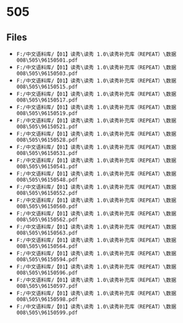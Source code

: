 # 505

## Files

- `F:/中文语料库/【01】读秀\读秀 1.0\读秀补充库（REPEAT）\数据008\505\96150501.pdf`
- `F:/中文语料库/【01】读秀\读秀 1.0\读秀补充库（REPEAT）\数据008\505\96150503.pdf`
- `F:/中文语料库/【01】读秀\读秀 1.0\读秀补充库（REPEAT）\数据008\505\96150515.pdf`
- `F:/中文语料库/【01】读秀\读秀 1.0\读秀补充库（REPEAT）\数据008\505\96150517.pdf`
- `F:/中文语料库/【01】读秀\读秀 1.0\读秀补充库（REPEAT）\数据008\505\96150519.pdf`
- `F:/中文语料库/【01】读秀\读秀 1.0\读秀补充库（REPEAT）\数据008\505\96150521.pdf`
- `F:/中文语料库/【01】读秀\读秀 1.0\读秀补充库（REPEAT）\数据008\505\96150528.pdf`
- `F:/中文语料库/【01】读秀\读秀 1.0\读秀补充库（REPEAT）\数据008\505\96150531.pdf`
- `F:/中文语料库/【01】读秀\读秀 1.0\读秀补充库（REPEAT）\数据008\505\96150541.pdf`
- `F:/中文语料库/【01】读秀\读秀 1.0\读秀补充库（REPEAT）\数据008\505\96150548.pdf`
- `F:/中文语料库/【01】读秀\读秀 1.0\读秀补充库（REPEAT）\数据008\505\96150552.pdf`
- `F:/中文语料库/【01】读秀\读秀 1.0\读秀补充库（REPEAT）\数据008\505\96150560.pdf`
- `F:/中文语料库/【01】读秀\读秀 1.0\读秀补充库（REPEAT）\数据008\505\96150562.pdf`
- `F:/中文语料库/【01】读秀\读秀 1.0\读秀补充库（REPEAT）\数据008\505\96150563.pdf`
- `F:/中文语料库/【01】读秀\读秀 1.0\读秀补充库（REPEAT）\数据008\505\96150564.pdf`
- `F:/中文语料库/【01】读秀\读秀 1.0\读秀补充库（REPEAT）\数据008\505\96150594.pdf`
- `F:/中文语料库/【01】读秀\读秀 1.0\读秀补充库（REPEAT）\数据008\505\96150596.pdf`
- `F:/中文语料库/【01】读秀\读秀 1.0\读秀补充库（REPEAT）\数据008\505\96150597.pdf`
- `F:/中文语料库/【01】读秀\读秀 1.0\读秀补充库（REPEAT）\数据008\505\96150598.pdf`
- `F:/中文语料库/【01】读秀\读秀 1.0\读秀补充库（REPEAT）\数据008\505\96150599.pdf`
